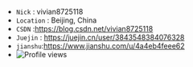 
- `Nick` : vivian8725118
- `Location` : Beijing, China
- `CSDN` :https://blog.csdn.net/vivian8725118
- `Juejin` : https://juejin.cn/user/3843548384076328
- `jianshu`:https://www.jianshu.com/u/4a4eb4feee62
- ![Profile views](https://gpvc.arturio.dev/vivian8725118)
